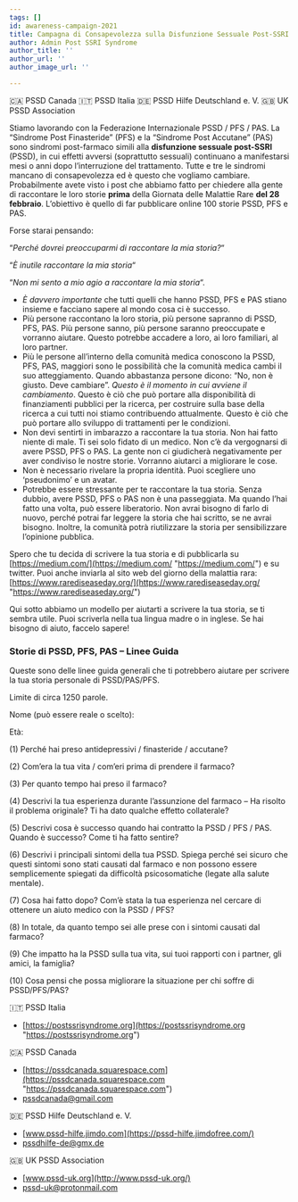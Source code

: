 ```yaml
---
tags: []
id: awareness-campaign-2021
title: Campagna di Consapevolezza sulla Disfunzione Sessuale Post-SSRI (PSSD)
author: Admin Post SSRI Syndrome
author_title: ''
author_url: ''
author_image_url: ''

---
```

🇨🇦 PSSD Canada 🇮🇹 PSSD Italia 🇩🇪 PSSD Hilfe Deutschland e. V. 🇬🇧 UK PSSD Association

Stiamo lavorando con la Federazione Internazionale PSSD / PFS / PAS. La “Sindrome Post Finasteride” (PFS) e la “Sindrome Post Accutane” (PAS) sono sindromi post-farmaco simili alla **disfunzione sessuale post-SSRI** (PSSD), in cui effetti avversi (soprattutto sessuali) continuano a manifestarsi mesi o anni dopo l’interruzione del trattamento. Tutte e tre le sindromi mancano di consapevolezza ed è questo che vogliamo cambiare. Probabilmente avete visto i post che abbiamo fatto per chiedere alla gente di raccontare le loro storie **prima** della Giornata delle Malattie Rare **del 28 febbraio**. L’obiettivo è quello di far pubblicare online 100 storie PSSD, PFS e PAS.

Forse starai pensando:

“_Perché dovrei preoccuparmi di raccontare la mia storia?_“

“_È inutile raccontare la mia storia_“

“_Non mi sento a mio agio a raccontare la mia storia_“.

* _È davvero importante_ che tutti quelli che hanno PSSD, PFS e PAS stiano insieme e facciano sapere al mondo cosa ci è successo.
* Più persone raccontano la loro storia, più persone sapranno di PSSD, PFS, PAS. Più persone sanno, più persone saranno preoccupate e vorranno aiutare. Questo potrebbe accadere a loro, ai loro familiari, al loro partner.
* Più le persone all’interno della comunità medica conoscono la PSSD, PFS, PAS, maggiori sono le possibilità che la comunità medica cambi il suo atteggiamento. Quando abbastanza persone dicono: “No, non è giusto. Deve cambiare”. _Questo è il momento in cui avviene il cambiamento_. Questo è ciò che può portare alla disponibilità di finanziamenti pubblici per la ricerca, per costruire sulla base della ricerca a cui tutti noi stiamo contribuendo attualmente. Questo è ciò che può portare allo sviluppo di trattamenti per le condizioni.
* Non devi sentirti in imbarazzo a raccontare la tua storia. Non hai fatto niente di male. Ti sei solo fidato di un medico. Non c’è da vergognarsi di avere PSSD, PFS o PAS. La gente non ci giudicherà negativamente per aver condiviso le nostre storie. Vorranno aiutarci a migliorare le cose.
* Non è necessario rivelare la propria identità. Puoi scegliere uno ‘pseudonimo’ e un avatar.
* Potrebbe essere stressante per te raccontare la tua storia. Senza dubbio, avere PSSD, PFS o PAS non è una passeggiata. Ma quando l’hai fatto una volta, può essere liberatorio. Non avrai bisogno di farlo di nuovo, perché potrai far leggere la storia che hai scritto, se ne avrai bisogno. Inoltre, la comunità potrà riutilizzare la storia per sensibilizzare l’opinione pubblica.

Spero che tu decida di scrivere la tua storia e di pubblicarla su [https://medium.com/](https://medium.com/ "https://medium.com/") e su twitter. Puoi anche inviarla al sito web del giorno della malattia rara: [https://www.rarediseaseday.org/](https://www.rarediseaseday.org/ "https://www.rarediseaseday.org/")

Qui sotto abbiamo un modello per aiutarti a scrivere la tua storia, se ti sembra utile. Puoi scriverla nella tua lingua madre o in inglese. Se hai bisogno di aiuto, faccelo sapere!

### **Storie di PSSD, PFS, PAS – Linee Guida**

Queste sono delle linee guida generali che ti potrebbero aiutare per scrivere la tua storia personale di PSSD/PAS/PFS.

Limite di circa 1250 parole.

Nome (può essere reale o scelto):

Età:

(1) Perché hai preso antidepressivi / finasteride / accutane?

(2) Com’era la tua vita / com’eri prima di prendere il farmaco?

(3) Per quanto tempo hai preso il farmaco?

(4) Descrivi la tua esperienza durante l’assunzione del farmaco – Ha risolto il problema originale? Ti ha dato qualche effetto collaterale?

(5) Descrivi cosa è successo quando hai contratto la PSSD / PFS / PAS. Quando è successo? Come ti ha fatto sentire?

(6) Descrivi i principali sintomi della tua PSSD. Spiega perché sei sicuro che questi sintomi sono stati causati dal farmaco e non possono essere semplicemente spiegati da difficoltà psicosomatiche (legate alla salute mentale).

(7) Cosa hai fatto dopo? Com’è stata la tua esperienza nel cercare di ottenere un aiuto medico con la PSSD / PFS?

(8) In totale, da quanto tempo sei alle prese con i sintomi causati dal farmaco?

(9) Che impatto ha la PSSD sulla tua vita, sui tuoi rapporti con i partner, gli amici, la famiglia?

(10) Cosa pensi che possa migliorare la situazione per chi soffre di PSSD/PFS/PAS?

🇮🇹 PSSD Italia

* [https://postssrisyndrome.org](https://postssrisyndrome.org "https://postssrisyndrome.org")

🇨🇦 PSSD Canada

* [https://pssdcanada.squarespace.com](https://pssdcanada.squarespace.com "https://pssdcanada.squarespace.com")
* pssdcanada@gmail.com

🇩🇪 PSSD Hilfe Deutschland e. V.

* [www.pssd-hilfe.jimdo.com](https://pssd-hilfe.jimdofree.com/)
* pssdhilfe-de@gmx.de

🇬🇧 UK PSSD Association

* [www.pssd-uk.org](http://www.pssd-uk.org/)
* pssd-uk@protonmail.com